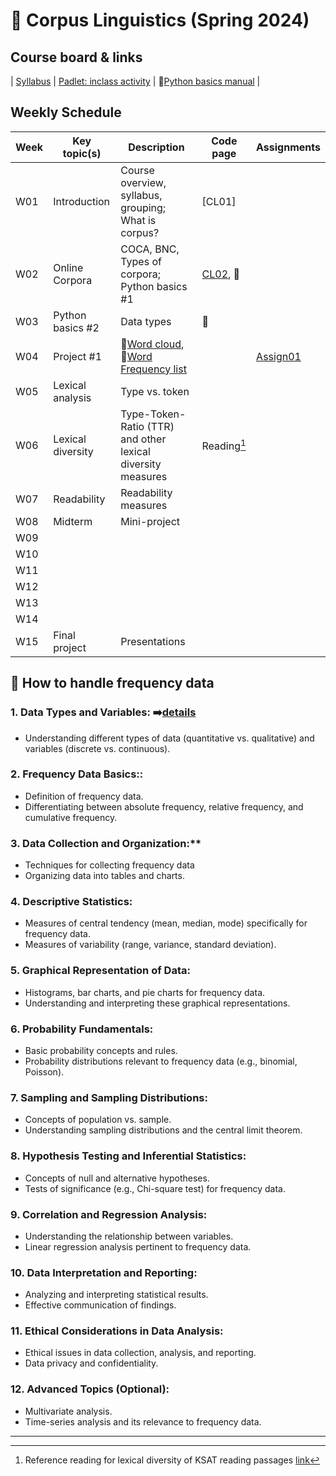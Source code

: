 # 🌿 Corpus Linguistics (Spring 2024)

## Course board & links
| [Syllabus]() | [Padlet: inclass activity]() | 📗[Python basics manual](https://github.com/MK316/Coding4ET/blob/main/README.md) |

## Weekly Schedule

|Week|Key topic(s)|Description|Code page|Assignments|
|--|--|--|--|--|
|W01|Introduction|Course overview, syllabus, grouping; What is corpus?|[CL01]||
|W02|Online Corpora|COCA, BNC, Types of corpora; Python basics #1|[CL02](https://github.com/MK316/Spring2024/blob/main/Corpus/CL02.md), 📗||
|W03|Python basics #2|Data types|📗||
|W04|Project #1| 🔸[Word cloud](https://github.com/MK316/Spring2024/blob/main/Corpus/wordcloud.md), 🔸[Word Frequency list](https://github.com/MK316/Spring2024/blob/main/Corpus/NLP01.ipynb)||[Assign01](https://github.com/MK316/Spring2024/blob/main/Corpus/assignment/assign01.md)|
|W05|Lexical analysis|Type vs. token|||
|W06|Lexical diversity|Type-Token-Ratio (TTR) and other lexical diversity measures|Reading[^1]||
|W07|Readability|Readability measures|||
|W08|Midterm|Mini-project|||
|W09|||||
|W10|||||
|W11|||||
|W12|||||
|W13|||||
|W14|||||
|W15|Final project|Presentations|||

## 📙 How to handle frequency data

### 1. **Data Types and Variables:** ➡️[details](https://github.com/MK316/Spring2024/blob/main/Corpus/L01.md)
+ Understanding different types of data (quantitative vs. qualitative) and variables (discrete vs. continuous).
### 2. **Frequency Data Basics::**
+ Definition of frequency data.
+ Differentiating between absolute frequency, relative frequency, and cumulative frequency.

### 3. **Data Collection and Organization:****

+ Techniques for collecting frequency data
+ Organizing data into tables and charts.

### 4. **Descriptive Statistics:**

+ Measures of central tendency (mean, median, mode) specifically for frequency data.
+ Measures of variability (range, variance, standard deviation).

### 5. **Graphical Representation of Data:**
+ Histograms, bar charts, and pie charts for frequency data.
+ Understanding and interpreting these graphical representations.

### 6. **Probability Fundamentals:**
+ Basic probability concepts and rules.
+ Probability distributions relevant to frequency data (e.g., binomial, Poisson).

### 7. **Sampling and Sampling Distributions:**
+ Concepts of population vs. sample.
+ Understanding sampling distributions and the central limit theorem.

### 8. Hypothesis Testing and Inferential Statistics:
+ Concepts of null and alternative hypotheses.
+ Tests of significance (e.g., Chi-square test) for frequency data.

### 9. **Correlation and Regression Analysis:**
+ Understanding the relationship between variables.
+ Linear regression analysis pertinent to frequency data.

### 10. **Data Interpretation and Reporting:**
+ Analyzing and interpreting statistical results.
+ Effective communication of findings.

### 11. **Ethical Considerations in Data Analysis:**
+ Ethical issues in data collection, analysis, and reporting.
+ Data privacy and confidentiality.

### 12. **Advanced Topics (Optional):**

+ Multivariate analysis.
+ Time-series analysis and its relevance to frequency data.

---
[^1]: Reference reading for lexical diversity of KSAT reading passages [link](https://www.kci.go.kr/kciportal/landing/article.kci?arti_id=ART002898744#none)
